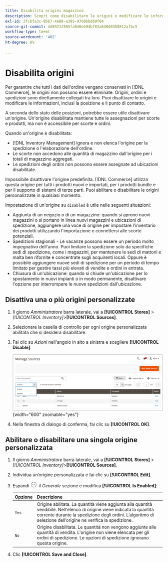 ```yaml
---
title: Disabilita origini magazzino
description: Scopri come disabilitare le origini e modificare le informazioni, inclusi posizione e punto di contatto.
exl-id: 3fcbfa3c-8bb7-4e08-a395-9760bbd69f04
source-git-commit: 4d89212585fa846eb94bf83a640d0358812afbc5
workflow-type: tm+mt
source-wordcount: '402'
ht-degree: 0%

---
```


# Disabilita origini

Per garantire che tutti i dati dell&#39;ordine vengano conservati in [!DNL Commerce], le origini non possono essere eliminate. Origini, ordini e spedizioni sono direttamente collegati tra loro. Puoi disattivare le origini e modificare le informazioni, inclusi la posizione e il punto di contatto.

A seconda dello stato delle posizioni, potrebbe essere utile disattivare un&#39;origine. Un&#39;origine disabilitata mantiene tutte le assegnazioni per scorte e prodotti, ma non è accessibile per scorte e ordini.

Quando un&#39;origine è disabilitata:

- [!DNL Inventory Management] ignora e non elenca l&#39;origine per la spedizione o l&#39;elaborazione dell&#39;ordine.
- Le scorte non accedono alle quantità di magazzino dall&#39;origine per i totali di magazzino aggregati.
- Le spedizioni degli ordini non possono essere assegnate ad ubicazioni disabilitate.

Impossibile disattivare l&#39;origine predefinita. [!DNL Commerce] utilizza questa origine per tutti i prodotti nuovi e importati, per i prodotti bundle e per il supporto di sistemi di terze parti. Puoi abilitare o disabilitare le origini personalizzate in qualsiasi momento.

Impostazione di un&#39;origine su `disabled` è utile nelle seguenti situazioni:

- Aggiunta di un negozio o di un magazzino: quando si aprono nuovi magazzini o si portano in linea nuovi magazzini e ubicazioni di spedizione, aggiungere una voce di origine per impostare l&#39;inventario dei prodotti utilizzando l&#39;importazione e connettersi alle scorte potenziali.
- Spedizioni stagionali - Le vacanze possono essere un periodo molto impegnativo dell&#39;anno. Puoi limitare la spedizione solo da specifiche sedi di spedizione, come i magazzini, per mantenere le sedi di mattoni e malta ben rifornite e concentrate sugli acquirenti locali. Oppure è possibile aggiungere nuove sedi di spedizione per un periodo di tempo limitato per gestire tassi più elevati di vendite e ordini in entrata.
- Chiusura di un&#39;ubicazione: quando si chiude un&#39;ubicazione per lo spostamento in nuovi impianti o in modo permanente, disattivare l&#39;opzione per interrompere le nuove spedizioni dall&#39;ubicazione.

## Disattiva una o più origini personalizzate

1. Il giorno _Amministratore_ barra laterale, vai a **[!UICONTROL Stores]** > _[!UICONTROL Inventory]_>**[!UICONTROL Sources]**.

1. Selezionare la casella di controllo per ogni origine personalizzata abilitata che si desidera disabilitare.

1. Fai clic su _Azioni_ nell&#39;angolo in alto a sinistra e scegliere **[!UICONTROL Disable]**.

   ![[!DNL Inventory Management] origini - Menu Azioni](assets/inventory-source-disable.png){width="600" zoomable="yes"}

1. Nella finestra di dialogo di conferma, fai clic su **[!UICONTROL OK]**.

## Abilitare o disabilitare una singola origine personalizzata

1. Il giorno _Amministratore_ barra laterale, vai a **[!UICONTROL Stores]** > _[!UICONTROL Inventory]_>**[!UICONTROL Sources]**.

1. Individua un’origine personalizzata e fai clic su **[!UICONTROL Edit]**.

1. Espandi ![Selettore di espansione](../assets/icon-display-expand.png) il _Generale_ sezione e modifica **[!UICONTROL Is Enabled]**:

   | Opzione | Descrizione |
   | ----- | ----- |
   | `Yes` | Origine abilitata. La quantità viene aggiunta alla quantità vendibile. Nell&#39;elenco di origine viene indicata la quantità corrente durante la spedizione degli ordini. L’algoritmo di selezione dell’origine ne verifica la spedizione. |
   | `No` | Origine disabilitata. Le quantità non vengono aggiunte alle quantità di vendita. L&#39;origine non viene elencata per gli ordini di spedizione. Le opzioni di spedizione ignorano questa origine. |

1. Clic **[!UICONTROL Save and Close]**.
